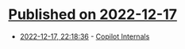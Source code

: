 # [Published on 2022-12-17](index.md)

* [2022-12-17, 22:18:36](https://news.ycombinator.com/item?id=34032872) - [Copilot Internals](https://thakkarparth007.github.io/copilot-explorer/posts/copilot-internals.html)
